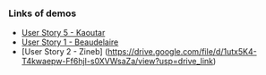 ### Links of demos
- [User Story 5 - Kaoutar](https://drive.google.com/file/d/1lkuYErlCbfh-7RO__3EouJVk2PZkzJWH/view?usp=sharing)
- [User Story 1 - Beaudelaire](https://drive.google.com/file/d/1JkgF374YbIhCuX8YzupRz3PbvjbgprwX/view?usp=sharing)
- [User Story 2 - Zineb] (https://drive.google.com/file/d/1utx5K4-T4kwaepw-Ff6hjI-s0XVWsaZa/view?usp=drive_link)
